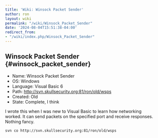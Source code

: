 ```yaml
---
title: 'Wiki: Winsock Packet Sender'
author: ron
layout: wiki
permalink: "/wiki/Winsock_Packet_Sender"
date: '2024-08-04T15:51:38-04:00'
redirect_from:
- "/wiki/index.php/Winsock_Packet_Sender"
---
```


## Winsock Packet Sender {#winsock_packet_sender}

-   Name: Winsock Packet Sender
-   OS: Windows
-   Language: Visual Basic 6
-   Path: <http://svn.skullsecurity.org:81/ron/old/wsps>
-   Created: Old
-   State: Complete, I think

I wrote this when I was new to Visual Basic to learn how networking worked. It can send packets on the specified port and receive responses. Nothing fancy.

    svn co http://svn.skullsecurity.org:81/ron/old/wsps
